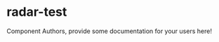 radar-test
===============================================


Component Authors, provide some documentation for your users here!